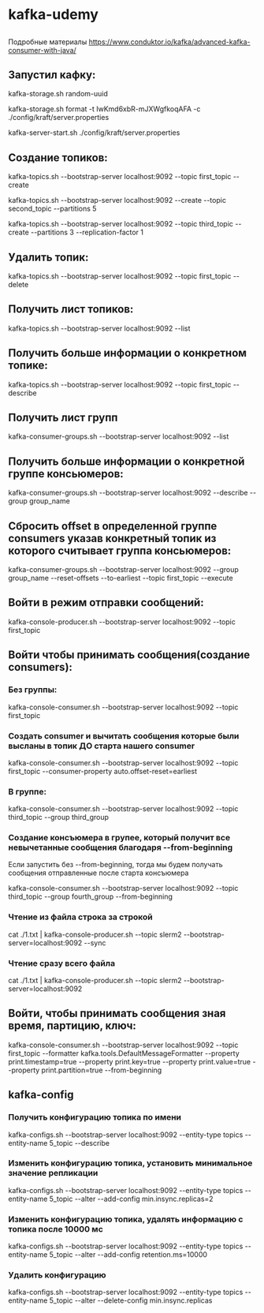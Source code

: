 # kafka-udemy
##
Подробные материалы 
https://www.conduktor.io/kafka/advanced-kafka-consumer-with-java/

## Запустил кафку:
kafka-storage.sh random-uuid

kafka-storage.sh format -t IwKmd6xbR-mJXWgfkoqAFA -c ./config/kraft/server.properties

kafka-server-start.sh ./config/kraft/server.properties

## Создание топиков:
kafka-topics.sh --bootstrap-server localhost:9092 --topic first_topic --create

kafka-topics.sh --bootstrap-server localhost:9092 --create --topic second_topic --partitions 5

kafka-topics.sh --bootstrap-server localhost:9092 --topic third_topic --create --partitions 3 --replication-factor 1

## Удалить топик:
kafka-topics.sh --bootstrap-server localhost:9092 --topic first_topic --delete

## Получить лист топиков:
kafka-topics.sh --bootstrap-server localhost:9092 --list

## Получить больше информации о конкретном топике:
kafka-topics.sh --bootstrap-server localhost:9092 --topic first_topic --describe

## Получить лист групп
kafka-consumer-groups.sh --bootstrap-server localhost:9092 --list

## Получить больше информации о конкретной группе консьюмеров:
kafka-consumer-groups.sh --bootstrap-server localhost:9092 --describe --group group_name

## Сбросить offset в определенной группе consumers указав конкретный топик из которого считывает группа консьюмеров:
kafka-consumer-groups.sh --bootstrap-server localhost:9092 --group group_name --reset-offsets --to-earliest --topic first_topic --execute

## Войти в режим отправки сообщений:
kafka-console-producer.sh --bootstrap-server localhost:9092 --topic first_topic

## Войти чтобы принимать сообщения(создание consumers):

### Без группы:
kafka-console-consumer.sh --bootstrap-server localhost:9092 --topic first_topic

### Создать consumer и вычитать сообщения которые были высланы в топик ДО старта нашего consumer
kafka-console-consumer.sh --bootstrap-server localhost:9092 --topic first_topic --consumer-property auto.offset-reset=earliest

### В группе:
kafka-console-consumer.sh --bootstrap-server localhost:9092 --topic third_topic --group third_group

### Создание консъюмера в групее, который получит все невычетанные сообщения благодаря --from-beginning
Если запустить без --from-beginning, тогда мы будем получать сообщения отправленные после старта консъюмера

kafka-console-consumer.sh --bootstrap-server localhost:9092 --topic third_topic --group fourth_group --from-beginning

### Чтение из файла строка за строкой
cat ./1.txt | kafka-console-producer.sh --topic slerm2 --bootstrap-server=localhost:9092 --sync

### Чтение сразу всего файла
cat ./1.txt | kafka-console-producer.sh --topic slerm2 --bootstrap-server=localhost:9092

## Войти, чтобы принимать сообщения зная время, партицию, ключ:
kafka-console-consumer.sh --bootstrap-server localhost:9092 --topic first_topic --formatter kafka.tools.DefaultMessageFormatter --property print.timestamp=true --property print.key=true --property print.value=true --property print.partition=true --from-beginning

## kafka-config

### Получить конфигурацию топика по имени
kafka-configs.sh --bootstrap-server localhost:9092 --entity-type topics --entity-name 5_topic --describe

### Изменить конфигурацию топика, установить минимальное значение репликации
kafka-configs.sh --bootstrap-server localhost:9092 --entity-type topics --entity-name 5_topic --alter --add-config min.insync.replicas=2

### Изменить конфигурацию топика, удалять информацию с топика после 10000 мс
kafka-configs.sh --bootstrap-server localhost:9092 --entity-type topics --entity-name 5_topic --alter --add-config retention.ms=10000

### Удалить конфигурацию 
kafka-configs.sh --bootstrap-server localhost:9092 --entity-type topics --entity-name 5_topic --alter --delete-config min.insync.replicas
